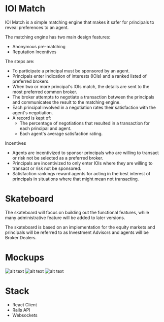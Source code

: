 # IOI Match

IOI Match is a simple matching engine that makes it safer for principals to reveal preferences to an agent.

The matching engine has two main design features:
- Anonymous pre-matching
- Reputation Incentives

The steps are:
- To participate a principal must be sponsored by an agent.
- Principals enter indication of interests (IOIs) and a ranked listed of preferred brokers.
- When two or more principal's IOIs match, the details are sent to the most preferred common broker.
- The broker attempts to negotiate a transaction between the principals and communicates the result to the matching engine.
- Each principal involved in a negotiation rates their satisfaction with the agent's negotiation.
- A record is kept of:
  - The percentage of negotiations that resulted in a transaction for each principal and agent.
  - Each agent's average satisfaction rating.

Incentives
- Agents are incentivized to sponsor principals who are willing to transact or risk not be selected as a preferred broker.
- Principals are incentivized to only enter IOIs where they are willing to transact or risk not be sponsored.
- Satisfaction rankings reward agents for acting in the best interest of principals in situations where that might mean not transacting.

# Skateboard

The skateboard will focus on building out the functional features, while many administrative feature will be added to later versions.

The skateboard is based on an implementation for the equity markets and principals will be referred to as Investment Advisors and agents will be Broker Dealers.

# Mockups

![alt text](http://preview.ibb.co/hmT2Hk/Login_Page.png)
![alt text](http://preview.ibb.co/mdLeV5/Investment_Advisors_Page.png)
![alt text](http://preview.ibb.co/fQjOq5/Broker_s_Page.png)

# Stack
- React Client
- Rails API
- Websockets
